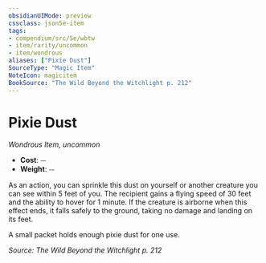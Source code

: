 ```yaml
---
obsidianUIMode: preview
cssclass: json5e-item
tags:
- compendium/src/5e/wbtw
- item/rarity/uncommon
- item/wondrous
aliases: ["Pixie Dust"]
SourceType: "Magic Item"
NoteIcon: magicitem
BookSource: "The Wild Beyond the Witchlight p. 212"
---
```

# Pixie Dust
*Wondrous Item, uncommon*  

- **Cost**: ⏤
- **Weight**: ⏤

As an action, you can sprinkle this dust on yourself or another creature you can see within 5 feet of you. The recipient gains a flying speed of 30 feet and the ability to hover for 1 minute. If the creature is airborne when this effect ends, it falls safely to the ground, taking no damage and landing on its feet.

A small packet holds enough pixie dust for one use.

*Source: The Wild Beyond the Witchlight p. 212*